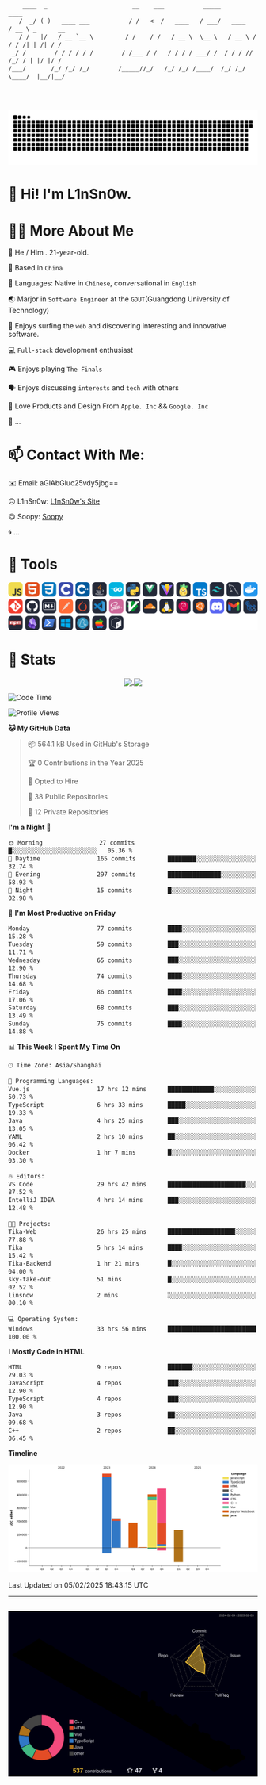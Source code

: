 ```

    ____  _                        __    ___           _____           ____           
   /  _/ ( )   ____ ___           / /   <  /   ____   / ___/   ____   / __ \ _      __
   / /   |/   / __ `__ \         / /    / /   / __ \  \__ \   / __ \ / / / /| | /| / /
 _/ /        / / / / / /        / /___ / /   / / / / ___/ /  / / / // /_/ / | |/ |/ / 
/___/       /_/ /_/ /_/        /_____//_/   /_/ /_/ /____/  /_/ /_/ \____/  |__/|__/  
                                                                                      
                                          

```
##
![](https://raw.githubusercontent.com/lin-snow/lin-snow/output/github-contribution-grid-snake-dark.svg)

# 👋 Hi! I'm L1nSn0w.

# 👨‍💻 More About Me

🤠 He / Him . 21-year-old.

🎈 Based in `China`
  
🤔 Languages: Native in `Chinese`, conversational in `English`

🌏 Marjor in `Software Engineer` at the `GDUT`(Guangdong University of Technology)

🛟 Enjoys surfing the `web` and discovering interesting and innovative software.

💻 `Full-stack` development enthusiast

🎮 Enjoys playing `The Finals`

🗣️ Enjoys discussing `interests` and `tech` with others

👾 Love Products and Design From `Apple. Inc` && `Google. Inc`  

🤪 ...

# 📫 Contact With Me:

✉️ Email: aGlAbGluc25vdy5jbg==

🙃 L1nSn0w: [L1nSn0w's Site](https://linsnow.cn)

😋 Soopy: [Soopy](https://soopy.cn)

🌀 ...

# 🔮 Tools
![My Tools](./icons/tools.svg)

<!-- ![My Skills](https://skillicons.dev/icons?i=js,html,css,c,cpp,java,go,py,vue,vite,pinia,ts,tailwind,mysql,docker,git,github,md,postman,pytorch,vscode,sass,vim,cloudflare,linux,debian,ubuntu,discord,gmail,githubactions,npm,obsidian,powershell,windows,yarn,apple,bash) -->

<!-- 
<img src="./icons/github-mark.svg" width="50"  alt="Github"> <img src="./icons/vscode.svg" width="50" alt="VScode"> <img src="./icons/obsidian-logo-gradient.svg" width="50" alt="Obsidian"> <img src="./icons/Windows_logo_-_2021.svg.png" width="50" alt="Windows 11"> <img src="./icons/postman-icon.png" width="50" alt="POSTMAN"> <img src="./icons/Git-Icon-1788C.png" width="50" alt="Git"> ... -->

# 🍟 Stats

<div style="text-align: center;">
    <a href="https://github.com/lin-snow">
        <img align="center" src="https://githubstat.linsnow.cn/api/top-langs/?username=lin-snow&layout=compact" />
    </a>
    <a href="https://github.com/lin-snow">
        <img align="center" src="https://githubstat.linsnow.cn/api?username=lin-snow&count_private=true&show_icons=true&theme=ambient_gradient" />
    </a>
</div>

<!--START_SECTION:waka-->
![Code Time](http://img.shields.io/badge/Code%20Time-434%20hrs%2020%20mins-blue)

![Profile Views](http://img.shields.io/badge/Profile%20Views-7-blue)

**🐱 My GitHub Data** 

> 📦 564.1 kB Used in GitHub's Storage 
 > 
> 🏆 0 Contributions in the Year 2025
 > 
> 💼 Opted to Hire
 > 
> 📜 38 Public Repositories 
 > 
> 🔑 12 Private Repositories 
 > 
**I'm a Night 🦉** 

```text
🌞 Morning                27 commits          █░░░░░░░░░░░░░░░░░░░░░░░░   05.36 % 
🌆 Daytime                165 commits         ████████░░░░░░░░░░░░░░░░░   32.74 % 
🌃 Evening                297 commits         ███████████████░░░░░░░░░░   58.93 % 
🌙 Night                  15 commits          █░░░░░░░░░░░░░░░░░░░░░░░░   02.98 % 
```
📅 **I'm Most Productive on Friday** 

```text
Monday                   77 commits          ████░░░░░░░░░░░░░░░░░░░░░   15.28 % 
Tuesday                  59 commits          ███░░░░░░░░░░░░░░░░░░░░░░   11.71 % 
Wednesday                65 commits          ███░░░░░░░░░░░░░░░░░░░░░░   12.90 % 
Thursday                 74 commits          ████░░░░░░░░░░░░░░░░░░░░░   14.68 % 
Friday                   86 commits          ████░░░░░░░░░░░░░░░░░░░░░   17.06 % 
Saturday                 68 commits          ███░░░░░░░░░░░░░░░░░░░░░░   13.49 % 
Sunday                   75 commits          ████░░░░░░░░░░░░░░░░░░░░░   14.88 % 
```


📊 **This Week I Spent My Time On** 

```text
🕑︎ Time Zone: Asia/Shanghai

💬 Programming Languages: 
Vue.js                   17 hrs 12 mins      █████████████░░░░░░░░░░░░   50.73 % 
TypeScript               6 hrs 33 mins       █████░░░░░░░░░░░░░░░░░░░░   19.33 % 
Java                     4 hrs 25 mins       ███░░░░░░░░░░░░░░░░░░░░░░   13.05 % 
YAML                     2 hrs 10 mins       ██░░░░░░░░░░░░░░░░░░░░░░░   06.42 % 
Docker                   1 hr 7 mins         █░░░░░░░░░░░░░░░░░░░░░░░░   03.30 % 

🔥 Editors: 
VS Code                  29 hrs 42 mins      ██████████████████████░░░   87.52 % 
IntelliJ IDEA            4 hrs 14 mins       ███░░░░░░░░░░░░░░░░░░░░░░   12.48 % 

🐱‍💻 Projects: 
Tika-Web                 26 hrs 25 mins      ███████████████████░░░░░░   77.88 % 
Tika                     5 hrs 14 mins       ████░░░░░░░░░░░░░░░░░░░░░   15.42 % 
Tika-Backend             1 hr 21 mins        █░░░░░░░░░░░░░░░░░░░░░░░░   04.00 % 
sky-take-out             51 mins             █░░░░░░░░░░░░░░░░░░░░░░░░   02.52 % 
linsnow                  2 mins              ░░░░░░░░░░░░░░░░░░░░░░░░░   00.10 % 

💻 Operating System: 
Windows                  33 hrs 56 mins      █████████████████████████   100.00 % 
```

**I Mostly Code in HTML** 

```text
HTML                     9 repos             ███████░░░░░░░░░░░░░░░░░░   29.03 % 
JavaScript               4 repos             ███░░░░░░░░░░░░░░░░░░░░░░   12.90 % 
TypeScript               4 repos             ███░░░░░░░░░░░░░░░░░░░░░░   12.90 % 
Java                     3 repos             ██░░░░░░░░░░░░░░░░░░░░░░░   09.68 % 
C++                      2 repos             ██░░░░░░░░░░░░░░░░░░░░░░░   06.45 % 
```



**Timeline**

![Lines of Code chart](https://raw.githubusercontent.com/lin-snow/lin-snow/main/assets/bar_graph.png)


 Last Updated on 05/02/2025 18:43:15 UTC
<!--END_SECTION:waka-->



---
##
![](./profile-3d-contrib/profile-night-rainbow.svg)
